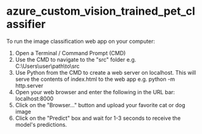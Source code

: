 # azure_custom_vision_trained_pet_classifier

To run the image classification web app on your computer: 

1. Open a Terminal / Command Prompt (CMD)
2. Use the CMD to navigate to the "src" folder 
e.g. C:\Users\user\path\to\src
3. Use Python from the CMD to create a web server on localhost. This will serve the contents of index.html to the web app
e.g. python -m http.server
4. Open your web browser and enter the following in the URL bar: localhost:8000
5. Click on the "Browser..." button and upload your favorite cat or dog image
6. Click on the "Predict" box and wait for 1-3 seconds to receive the model's predictions.
